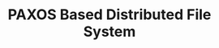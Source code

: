 ---
title: "PAXOS Based Distributed File System"
image: "/img/nodes.jpg"
description: "Lamport's PAXOS algorithm in a distributed server cluster."
github: "https://github.com/LiyangSong/PAXOS-Based-Distributed-File-System"
weight: 3
---